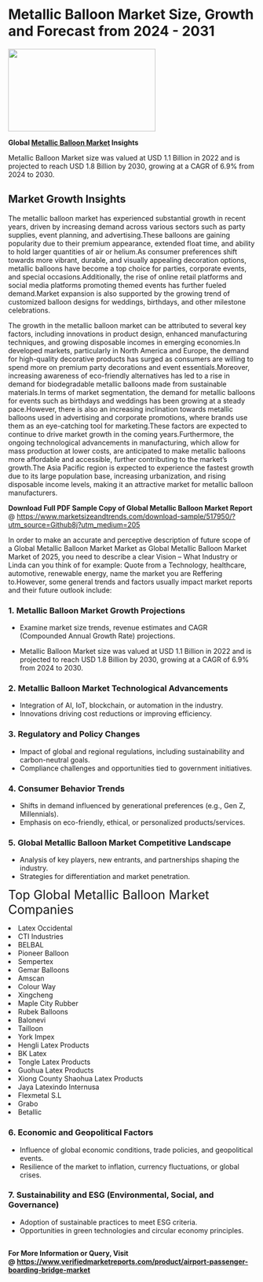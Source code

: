 <H1>Metallic Balloon Market Size, Growth and Forecast from 2024 - 2031</H1><img class="aligncenter size-medium wp-image-584254" src="https://thirdeyenews.in/wp-content/uploads/2024/09/Global-Market-Research-300x168.jpeg" alt="" width="300" height="168" /><p><strong>Global&nbsp;<a href="https://www.marketsizeandtrends.com/download-sample/517950/?utm_source=Github8j?utm_medium=205">Metallic Balloon Market</a> Insights</strong></p><p>Metallic Balloon Market size was valued at USD 1.1 Billion in 2022 and is projected to reach USD 1.8 Billion by 2030, growing at a CAGR of 6.9% from 2024 to 2030.</p><p><h2>Market Growth Insights</h2> <p>The metallic balloon market has experienced substantial growth in recent years, driven by increasing demand across various sectors such as party supplies, event planning, and advertising.These balloons are gaining popularity due to their premium appearance, extended float time, and ability to hold larger quantities of air or helium.As consumer preferences shift towards more vibrant, durable, and visually appealing decoration options, metallic balloons have become a top choice for parties, corporate events, and special occasions.Additionally, the rise of online retail platforms and social media platforms promoting themed events has further fueled demand.Market expansion is also supported by the growing trend of customized balloon designs for weddings, birthdays, and other milestone celebrations.</p> <p>The growth in the metallic balloon market can be attributed to several key factors, including innovations in product design, enhanced manufacturing techniques, and growing disposable incomes in emerging economies.In developed markets, particularly in North America and Europe, the demand for high-quality decorative products has surged as consumers are willing to spend more on premium party decorations and event essentials.Moreover, increasing awareness of eco-friendly alternatives has led to a rise in demand for biodegradable metallic balloons made from sustainable materials.In terms of market segmentation, the demand for metallic balloons for events such as birthdays and weddings has been growing at a steady pace.However, there is also an increasing inclination towards metallic balloons used in advertising and corporate promotions, where brands use them as an eye-catching tool for marketing.These factors are expected to continue to drive market growth in the coming years.Furthermore, the ongoing technological advancements in manufacturing, which allow for mass production at lower costs, are anticipated to make metallic balloons more affordable and accessible, further contributing to the market’s growth.The Asia Pacific region is expected to experience the fastest growth due to its large population base, increasing urbanization, and rising disposable income levels, making it an attractive market for metallic balloon manufacturers.</p> <p><span class=""><strong>Download Full PDF Sample Copy of Global Metallic Balloon Market Report</strong> @ <a href="https://www.marketsizeandtrends.com/download-sample/517950/?utm_source=Github8j?utm_medium=205" target="_blank">https://www.marketsizeandtrends.com/download-sample/517950/?utm_source=Github8j?utm_medium=205</a></span></p><p>In order to make an accurate and perceptive description of future scope of a Global&nbsp;Metallic Balloon Market Market as Global&nbsp;Metallic Balloon Market Market of 2025, you need to describe a clear Vision &ndash; What Industry or Linda can you think of for example: Quote from a Technology, healthcare, automotive, renewable energy, name the market you are Reffering to.However, some general trends and factors usually impact market reports and their future outlook include:</p><h3>1.&nbsp;<strong>Metallic Balloon Market Growth Projections</strong></h3><ul><li>Examine market size trends, revenue estimates and CAGR (Compounded Annual Growth Rate) projections.</li><li><p>Metallic Balloon Market size was valued at USD 1.1 Billion in 2022 and is projected to reach USD 1.8 Billion by 2030, growing at a CAGR of 6.9% from 2024 to 2030.</p></li></ul><h3>2.&nbsp;<strong>Metallic Balloon Market Technological Advancements</strong></h3><ul><li>Integration of AI, IoT, blockchain, or automation in the industry.</li><li>Innovations driving cost reductions or improving efficiency.</li></ul><h3>3.&nbsp;<strong>Regulatory and Policy Changes</strong></h3><ul><li>Impact of global and regional regulations, including sustainability and carbon-neutral goals.</li><li>Compliance challenges and opportunities tied to government initiatives.</li></ul><h3>4.&nbsp;<strong>Consumer Behavior Trends</strong></h3><ul><li>Shifts in demand influenced by generational preferences (e.g., Gen Z, Millennials).</li><li>Emphasis on eco-friendly, ethical, or personalized products/services.</li></ul><h3>5.&nbsp;<strong>Global Metallic Balloon Market Competitive Landscape</strong></h3><ul><li>Analysis of key players, new entrants, and partnerships shaping the industry.</li><li>Strategies for differentiation and market penetration.</li></ul><p data-pm-slice="1 1 []"><span style="color: inherit; font-family: inherit; font-size: 25px;">Top Global Metallic Balloon Market Companies</span></p><div class="" data-test-id=""><p><li>Latex Occidental</li><li> CTI Industries</li><li> BELBAL</li><li> Pioneer Balloon</li><li> Sempertex</li><li> Gemar Balloons</li><li> Amscan</li><li> Colour Way</li><li> Xingcheng</li><li> Maple City Rubber</li><li> Rubek Balloons</li><li> Balonevi</li><li> Tailloon</li><li> York Impex</li><li> Hengli Latex Products</li><li> BK Latex</li><li> Tongle Latex Products</li><li> Guohua Latex Products</li><li> Xiong County Shaohua Latex Products</li><li> Jaya Latexindo Internusa</li><li> Flexmetal S.L</li><li> Grabo</li><li> Betallic</li></p></div><h3>6.&nbsp;<strong>Economic and Geopolitical Factors</strong></h3><ul><li>Influence of global economic conditions, trade policies, and geopolitical events.</li><li>Resilience of the market to inflation, currency fluctuations, or global crises.</li></ul><h3>7.&nbsp;<strong>Sustainability and ESG (Environmental, Social, and Governance)</strong></h3><ul><li>Adoption of sustainable practices to meet ESG criteria.</li><li>Opportunities in green technologies and circular economy principles.</li></ul><h2><strong style="font-size: 14px;">For More Information or Query, Visit @&nbsp;</strong><a style="background-color: #ffffff; font-size: 14px;" href="https://www.marketsizeandtrends.com/report/metallic-balloon-market/" target="_blank">https://www.verifiedmarketreports.com/product/airport-passenger-boarding-bridge-market</a></h2>